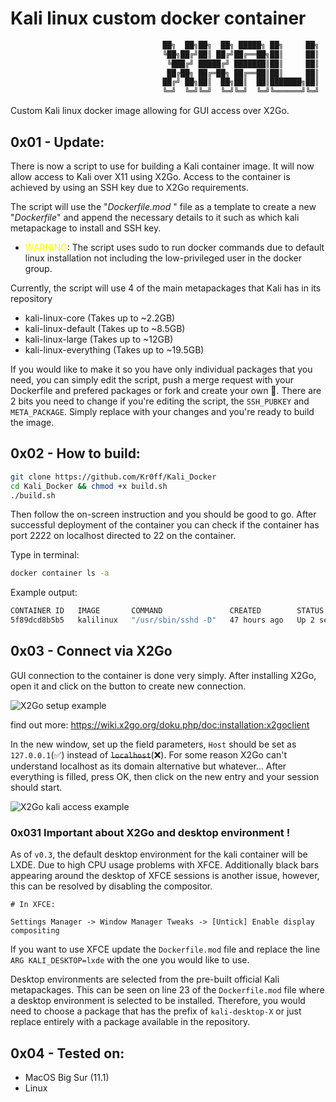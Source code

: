 # Kali linux custom docker container
```bash
                                  ██╗  ██╗██╗  ██╗ █████╗ ██╗     ██╗
                                  ╚██╗██╔╝██║ ██╔╝██╔══██╗██║     ██║
                                   ╚███╔╝ █████╔╝ ███████║██║     ██║
                                   ██╔██╗ ██╔═██╗ ██╔══██║██║     ██║
                                  ██╔╝ ██╗██║  ██╗██║  ██║███████╗██║
                                  ╚═╝  ╚═╝╚═╝  ╚═╝╚═╝  ╚═╝╚══════╝╚═╝
```
Custom Kali linux docker image allowing for GUI access over X2Go.

## 0x01 - Update:
There is now a script to use for building a Kali container image. It will now allow access to Kali over X11 using X2Go. Access to the container is achieved by using an SSH key due to X2Go requirements.

The script will use the "*Dockerfile.mod*
" file as a template to create a new "*Dockerfile*" and append the necessary details to it such as which kali metapackage to install and SSH key.

- <span style="color: yellow">WARNING</span>: The script uses sudo to run docker commands due to default linux installation not including the low-privileged user in the docker group.

Currently, the script will use 4 of the main metapackages that Kali has in its repository

- kali-linux-core (Takes up to ~2.2GB)
- kali-linux-default (Takes up to ~8.5GB)
- kali-linux-large (Takes up to ~12GB)
- kali-linux-everything (Takes up to ~19.5GB)

If you would like to make it so you have only individual packages that you need, you can simply edit the script, push a merge request with your Dockerfile and prefered packages or fork and create your own 🙂.
There are 2 bits you need to change if you're editing the script, the `SSH_PUBKEY` and `META_PACKAGE`. Simply replace with your changes and you're ready to build the image.

## 0x02 - How to build:

```bash
git clone https://github.com/Kr0ff/Kali_Docker
cd Kali_Docker && chmod +x build.sh
./build.sh
```
Then follow the on-screen instruction and you should be good to go. After successful deployment of the container you can check if the container has port 2222 on localhost directed to 22 on the container. 

Type in terminal:
```bash
docker container ls -a
```
Example output:
```bash
CONTAINER ID   IMAGE       COMMAND               CREATED        STATUS         PORTS                    NAMES
5f89dcd8b5b5   kalilinux   "/usr/sbin/sshd -D"   47 hours ago   Up 2 seconds   127.0.0.1:2222->22/tcp   kalilinux
```
## 0x03 - Connect via X2Go
GUI connection to the container is done very simply. After installing X2Go, open it and click on the button to create new connection.

![X2Go setup example](pictures/setup_x2go.png)

find out more: https://wiki.x2go.org/doku.php/doc:installation:x2goclient

In the new window, set up the field parameters, `Host` should be set as `127.0.0.1`(✅) instead of ~~`localhost`~~(❌). For some reason X2Go can't understand localhost as its domain alternative but whatever...
After everything is filled, press OK, then click on the new entry and your session should start.

![X2Go kali access example](pictures/access_kali.png)

### 0x031 Important about X2Go and desktop environment !

As of `v0.3`, the default desktop environment for the kali container will be LXDE. Due to high CPU usage problems with XFCE. 
Additionally black bars appearing around the desktop of XFCE sessions is another issue, however, this can be resolved by disabling the compositor.

```
# In XFCE:

Settings Manager -> Window Manager Tweaks -> [Untick] Enable display compositing
```

If you want to use XFCE update the `Dockerfile.mod` file and replace the line `ARG KALI_DESKTOP=lxde` with the one you would like to use. 

Desktop environments are selected from the pre-built official Kali metapackages. This can be seen on line 23 of the `Dockerfile.mod` file where a desktop environment is selected to be installed. Therefore, you would need to choose a package that has the prefix of `kali-desktop-X` or just replace entirely with a package available in the repository.

## 0x04 - Tested on:

- MacOS Big Sur (11.1)
- Linux
